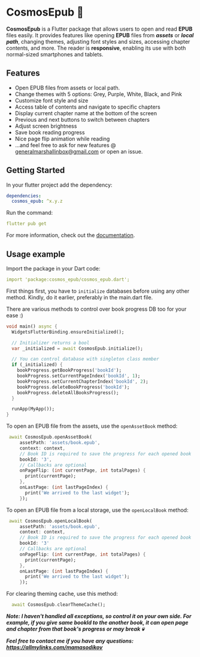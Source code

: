# CosmosEpub 💫

**CosmosEpub** is a Flutter package that allows users to open and read **EPUB** files easily. It provides features like opening **EPUB** files from ***assets*** or ***local path***, changing themes, adjusting font styles and sizes, accessing chapter contents, and more.
The reader is **responsive**, enabling its use with both normal-sized smartphones and tablets.

## Features

- Open EPUB files from assets or local path.
- Change themes with 5 options: Grey, Purple, White, Black, and Pink
- Customize font style and size
- Access table of contents and navigate to specific chapters
- Display current chapter name at the bottom of the screen
- Previous and next buttons to switch between chapters
- Adjust screen brightness
- Save book reading progress
- Nice page flip animation while reading
- ...and feel free to ask for new features @ generalmarshallinbox@gmail.com or open an issue.

## Getting Started #

In your flutter project add the dependency:

   ```yaml
   dependencies:
     cosmos_epub: ^x.y.z
   ```  

Run the command:

   ```yaml
   flutter pub get
   ```    
For more information, check out the [documentation](https://flutter.dev/).

## Usage example
Import the package in your Dart code:

   ```yaml
   import 'package:cosmos_epub/cosmos_epub.dart';
   ```  
First things first, you have to `initialize` databases before using any other method. Kindly, do it earlier, preferably in the main.dart file.

There are various methods to control over book progress DB too for your ease :)

```dart
void main() async {
  WidgetsFlutterBinding.ensureInitialized();

  // Initializer returns a bool
  var _initialized = await CosmosEpub.initialize();

  // You can control database with singleton class member
  if (_initialized) {
    bookProgress.getBookProgress('bookId');
    bookProgress.setCurrentPageIndex('bookId', 1);
    bookProgress.setCurrentChapterIndex('bookId', 2);
    bookProgress.deleteBookProgress('bookId');
    bookProgress.deleteAllBooksProgress();
  }

  runApp(MyApp());
}
```

To open an EPUB file from the assets, use the `openAssetBook` method:

   ```dart
    await CosmosEpub.openAssetBook(
        assetPath: 'assets/book.epub',
        context: context,
        // Book ID is required to save the progress for each opened book
        bookId: '3',
        // Callbacks are optional
        onPageFlip: (int currentPage, int totalPages) {
          print(currentPage);
        },
        onLastPage: (int lastPageIndex) {
          print('We arrived to the last widget');
        });
   ```  
To open an EPUB file from a local storage, use the `openLocalBook` method:

   ```dart
    await CosmosEpub.openLocalBook(
        assetPath: 'assets/book.epub',
        context: context,
        // Book ID is required to save the progress for each opened book
        bookId: '3'
        // Callbacks are optional
        onPageFlip: (int currentPage, int totalPages) {
          print(currentPage);
        },
        onLastPage: (int lastPageIndex) {
          print('We arrived to the last widget');
        });
   ``` 

For clearing theming cache, use this method:

  ```dart
    await CosmosEpub.clearThemeCache();
  ```


***Note: I haven't handled all exceptions, so control it on your own side. For example, if you give same bookId to the another book, it can open page and chapter from that book's progress or may break 💀***

***Feel free to contact me if you have any questions: https://allmylinks.com/mamasodikov***
